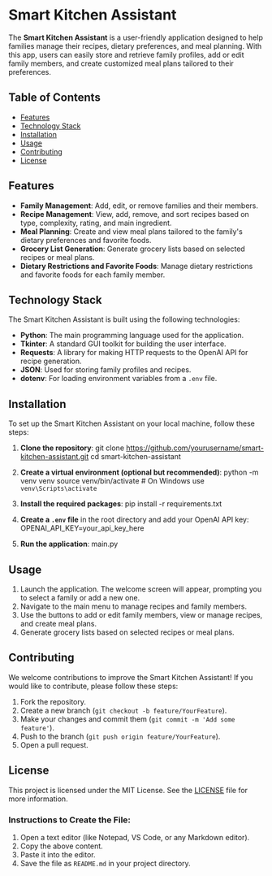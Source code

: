 # Smart Kitchen Assistant

The **Smart Kitchen Assistant** is a user-friendly application designed to help families manage their recipes, dietary preferences, and meal planning. With this app, users can easily store and retrieve family profiles, add or edit family members, and create customized meal plans tailored to their preferences.

## Table of Contents

- [Features](#features)
- [Technology Stack](#technology-stack)
- [Installation](#installation)
- [Usage](#usage)
- [Contributing](#contributing)
- [License](#license)

## Features

- **Family Management**: Add, edit, or remove families and their members.
- **Recipe Management**: View, add, remove, and sort recipes based on type, complexity, rating, and main ingredient.
- **Meal Planning**: Create and view meal plans tailored to the family's dietary preferences and favorite foods.
- **Grocery List Generation**: Generate grocery lists based on selected recipes or meal plans.
- **Dietary Restrictions and Favorite Foods**: Manage dietary restrictions and favorite foods for each family member.

## Technology Stack

The Smart Kitchen Assistant is built using the following technologies:

- **Python**: The main programming language used for the application.
- **Tkinter**: A standard GUI toolkit for building the user interface.
- **Requests**: A library for making HTTP requests to the OpenAI API for recipe generation.
- **JSON**: Used for storing family profiles and recipes.
- **dotenv**: For loading environment variables from a `.env` file.

## Installation

To set up the Smart Kitchen Assistant on your local machine, follow these steps:

1. **Clone the repository**:
   git clone https://github.com/yourusername/smart-kitchen-assistant.git
   cd smart-kitchen-assistant

2. **Create a virtual environment (optional but recommended)**:
   python -m venv venv
   source venv/bin/activate  # On Windows use `venv\Scripts\activate`

3. **Install the required packages**:
   pip install -r requirements.txt

4. **Create a `.env` file** in the root directory and add your OpenAI API key:
   OPENAI_API_KEY=your_api_key_here

5. **Run the application**:
   main.py


## Usage

1. Launch the application. The welcome screen will appear, prompting you to select a family or add a new one.
2. Navigate to the main menu to manage recipes and family members.
3. Use the buttons to add or edit family members, view or manage recipes, and create meal plans.
4. Generate grocery lists based on selected recipes or meal plans.

## Contributing

We welcome contributions to improve the Smart Kitchen Assistant! If you would like to contribute, please follow these steps:

1. Fork the repository.
2. Create a new branch (`git checkout -b feature/YourFeature`).
3. Make your changes and commit them (`git commit -m 'Add some feature'`).
4. Push to the branch (`git push origin feature/YourFeature`).
5. Open a pull request.

## License

This project is licensed under the MIT License. See the [LICENSE](LICENSE) file for more information.


### Instructions to Create the File:
1. Open a text editor (like Notepad, VS Code, or any Markdown editor).
2. Copy the above content.
3. Paste it into the editor.
4. Save the file as `README.md` in your project directory.
